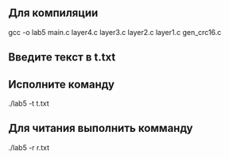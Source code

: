 ## Для компиляции

gcc -o lab5 main.c layer4.c layer3.c layer2.c layer1.c gen_crc16.c

## Введите текст в t.txt

## Исполните команду

./lab5 -t t.txt

## Для читания выполнить комманду

./lab5 -r r.txt
